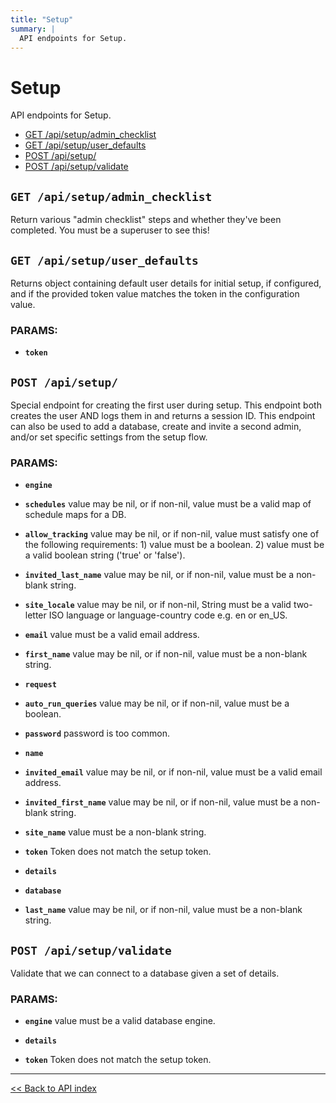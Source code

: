 ```yaml
---
title: "Setup"
summary: |
  API endpoints for Setup.
---
```


# Setup

API endpoints for Setup.

  - [GET /api/setup/admin_checklist](#get-apisetupadmin_checklist)
  - [GET /api/setup/user_defaults](#get-apisetupuser_defaults)
  - [POST /api/setup/](#post-apisetup)
  - [POST /api/setup/validate](#post-apisetupvalidate)

## `GET /api/setup/admin_checklist`

Return various "admin checklist" steps and whether they've been completed. You must be a superuser to see this!

## `GET /api/setup/user_defaults`

Returns object containing default user details for initial setup, if configured,
   and if the provided token value matches the token in the configuration value.

### PARAMS:

*  **`token`**

## `POST /api/setup/`

Special endpoint for creating the first user during setup. This endpoint both creates the user AND logs them in and
  returns a session ID. This endpoint can also be used to add a database, create and invite a second admin, and/or
  set specific settings from the setup flow.

### PARAMS:

*  **`engine`** 

*  **`schedules`** value may be nil, or if non-nil, value must be a valid map of schedule maps for a DB.

*  **`allow_tracking`** value may be nil, or if non-nil, value must satisfy one of the following requirements: 1) value must be a boolean. 2) value must be a valid boolean string ('true' or 'false').

*  **`invited_last_name`** value may be nil, or if non-nil, value must be a non-blank string.

*  **`site_locale`** value may be nil, or if non-nil, String must be a valid two-letter ISO language or language-country code e.g. en or en_US.

*  **`email`** value must be a valid email address.

*  **`first_name`** value may be nil, or if non-nil, value must be a non-blank string.

*  **`request`** 

*  **`auto_run_queries`** value may be nil, or if non-nil, value must be a boolean.

*  **`password`** password is too common.

*  **`name`** 

*  **`invited_email`** value may be nil, or if non-nil, value must be a valid email address.

*  **`invited_first_name`** value may be nil, or if non-nil, value must be a non-blank string.

*  **`site_name`** value must be a non-blank string.

*  **`token`** Token does not match the setup token.

*  **`details`** 

*  **`database`** 

*  **`last_name`** value may be nil, or if non-nil, value must be a non-blank string.

## `POST /api/setup/validate`

Validate that we can connect to a database given a set of details.

### PARAMS:

*  **`engine`** value must be a valid database engine.

*  **`details`** 

*  **`token`** Token does not match the setup token.

---

[<< Back to API index](../api-documentation.md)